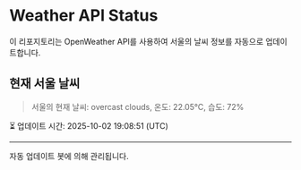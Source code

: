
# Weather API Status

이 리포지토리는 OpenWeather API를 사용하여 서울의 날씨 정보를 자동으로 업데이트합니다.

## 현재 서울 날씨
> 서울의 현재 날씨: overcast clouds, 온도: 22.05°C, 습도: 72%

⏳ 업데이트 시간: 2025-10-02 19:08:51 (UTC)

---
자동 업데이트 봇에 의해 관리됩니다.
